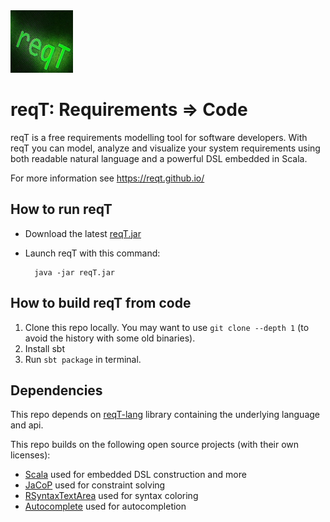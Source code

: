 <img src="https://github.com/reqT/reqT/raw/4.x/logo/reqT.jpeg" width="100"> 

reqT: Requirements => Code
==========================
reqT is a free requirements modelling tool for software developers. With reqT you can model, analyze and visualize your system requirements using both readable natural language and a powerful DSL embedded in Scala.

For more information see https://reqt.github.io/ 

How to run reqT
---------------
* Download the latest [reqT.jar](https://github.com/reqT/reqT/releases) 

* Launch reqT with this command: 
    
        java -jar reqT.jar

 
How to build reqT from code
---------------------------

1. Clone this repo locally. You may want to use `git clone --depth 1` (to avoid the history with some old binaries).
2. Install sbt
3. Run `sbt package` in terminal.

Dependencies 
-------------

This repo depends on [reqT-lang](https://github.com/reqT/reqT-lang/) library containing the underlying language and api.

This repo builds on the following open source projects (with their own licenses):
* [Scala](http://www.scala-lang.org/) used for embedded DSL construction and more
* [JaCoP](https://github.com/radsz/jacop) used for constraint solving
* [RSyntaxTextArea](http://fifesoft.com/rsyntaxtextarea/) used for syntax coloring
* [Autocomplete](http://fifesoft.com/autocomplete/) used for autocompletion

